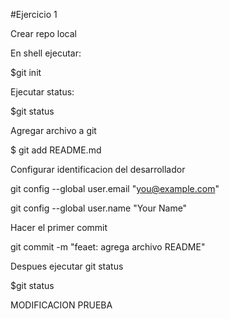 #Ejercicio 1

Crear repo local

En shell ejecutar:

$git init

Ejecutar status:

$git status

Agregar archivo a git

$ git add README.md

Configurar identificacion del desarrollador

git config --global
user.email "you@example.com"

git config --global
user.name "Your Name"

Hacer el primer commit

git commit -m "feaet:
agrega archivo README"

Despues ejecutar git status

$git status

MODIFICACION PRUEBA
